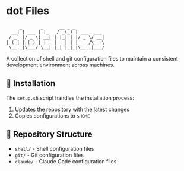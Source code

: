 # dot Files

```text
     _       _      __ _ _
  __| | ___ | |_   / _(_) | ___  ___
 / _` |/ _ \| __| | |_| | |/ _ \/ __|
| (_| | (_) | |_  |  _| | |  __/\__ \
 \__,_|\___/ \__| |_| |_|_|\___||___/
```

A collection of shell and git configuration files to maintain a consistent development environment across machines.

## 🔧 Installation

The `setup.sh` script handles the installation process:

1. Updates the repository with the latest changes
2. Copies configurations to `$HOME`

## 📂 Repository Structure

- `shell/` - Shell configuration files
- `git/` - Git configuration files
- `claude/` - Claude Code configuration files
